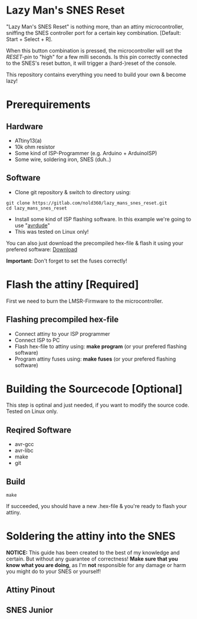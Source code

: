 # Lazy Man's SNES Reset

"Lazy Man's SNES Reset" is nothing more, than an attiny microcontroller, sniffing the SNES controller port for a certain key combination. [Default: Start + Select + R].

When this button combination is pressed, the microcontroller will set the *RESET-pin* to "high" for a few milli seconds. Is this pin correctly connected to the SNES's reset button, it will trigger a (hard-)reset of the console.

This repository contains everything you need to build your own & become lazy!



# Prerequirements
## Hardware
 - ATtiny13(a)
 - 10k ohm resistor
 - Some kind of ISP-Programmer (e.g. Arduino + ArduinoISP)
 - Some wire, soldering iron, SNES (duh..)

## Software
 - Clone git repository & switch to directory using: 
```
git clone https://gitlab.com/nold360/lazy_mans_snes_reset.git
cd lazy_mans_snes_reset
```

 - Install some kind of ISP flashing software. In this example we're going to use "[avrdude](https://www.nongnu.org/avrdude/)"
 - This was tested on Linux only!

You can also just download the precompiled hex-file & flash it using your prefered software: [Download](https://github.com/Nold360/lazy_mans_snes_reset)

**Important:** Don't forget to set the fuses correctly!


# Flash the attiny [Required]
First we need to burn the LMSR-Firmware to the microcontroller.

## Flashing precompiled hex-file
 - Connect attiny to your ISP programmer
 - Connect ISP to PC
 - Flash hex-file to attiny using: **make program** (or your prefered flashing software)
 - Program attiny fuses using: **make fuses** (or your prefered flashing software)




# Building the Sourcecode [Optional]
This step is optinal and just needed, if you want to modify the source code. Tested on Linux only.

## Reqired Software
 - avr-gcc 
 - avr-libc
 - make
 - git

## Build
```
make
```

If succeeded, you should have a new .hex-file & you're ready to flash your attiny.



# Soldering the attiny into the SNES
**NOTICE:** This guide has been created to the best of my knowledge and certain. But without any guarantee of correctness! **Make sure that you know what you are doing**, as I'm **not** responsible for any damage or harm you might do to your SNES or yourself!



## Attiny Pinout




## SNES Junior

